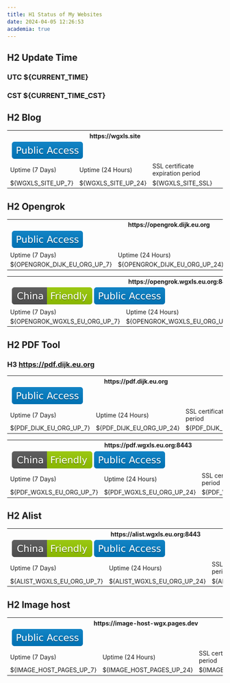```yaml
---
title: H1 Status of My Websites 
date: 2024-04-05 12:26:53
academia: true
---
```


## H2 Update Time

### UTC ${CURRENT_TIME}

### CST ${CURRENT_TIME_CST}

## H2 Blog

<table>
  <tr>
    <th colspan="3"> https://wgxls.site </th>
  </tr>
  <tr>
    <td colspan="3">
    <img src="/img/${STATUS_WGXLS_SITE}" alt="">
    <img src="/img/Public-Access-blue.svg" alt=""> 
    </td>
  </tr>
  <tr>
    <td> Uptime (7 Days) </td>
    <td> Uptime (24 Hours) </td>
    <td> SSL certificate expiration period </td>
  </tr>
  <tr>
    <td> ${WGXLS_SITE_UP_7} </td>
    <td> ${WGXLS_SITE_UP_24} </td>
    <td> ${WGXLS_SITE_SSL} </td>
  </tr>
</table>

## H2 Opengrok


<table>
    <tr>
        <th colspan="3"> https://opengrok.dijk.eu.org </th>
    </tr>
    <tr>
        <td colspan="3">
        <img src="/img/${STATUS_OPENGROK_DIJK_EU_ORG}" alt="">
        <img src="/img/Public-Access-blue.svg" alt=""> 
        </td>
    </tr>
    <tr>
        <td> Uptime (7 Days) </td>
        <td> Uptime (24 Hours) </td>
        <td> SSL certificate expiration period </td>
    </tr>
    <tr>
        <td> ${OPENGROK_DIJK_EU_ORG_UP_7} </td>
        <td> ${OPENGROK_DIJK_EU_ORG_UP_24} </td>
        <td> ${OPENGROK_DIJK_EU_ORG_SSL} </td>
    </tr>
</table>

<table>
    <tr>
        <th colspan="3"> https://opengrok.wgxls.eu.org:8443 </th>
    </tr>
    <tr>
        <td colspan="3">
        <img src="/img/${STATUS_OPENGROK_WGXLS_EU_ORG}" alt="">
        <img src="/img/China-Friendly-green.svg" alt=""> 
        <img src="/img/Public-Access-blue.svg" alt=""> 
        </td>
    </tr>
    <tr>
        <td> Uptime (7 Days) </td>
        <td> Uptime (24 Hours) </td>
        <td> SSL certificate expiration period </td>
    </tr>
    <tr>
        <td> ${OPENGROK_WGXLS_EU_ORG_UP_7} </td>
        <td> ${OPENGROK_WGXLS_EU_ORG_UP_24} </td>
        <td> ${OPENGROK_WGXLS_EU_ORG_SSL} </td>
    </tr>
</table>

## H2 PDF Tool

### H3 https://pdf.dijk.eu.org 

<table>
    <tr>
        <th colspan="3"> https://pdf.dijk.eu.org </th>
    </tr>
    <tr>
        <td colspan="3">
        <img src="/img/${STATUS_PDF_DIJK_EU_ORG}" alt="">
        <img src="/img/Public-Access-blue.svg" alt=""> 
        </td>
    </tr>
    <tr>
        <td> Uptime (7 Days) </td>
        <td> Uptime (24 Hours) </td>
        <td> SSL certificate expiration period </td>
    </tr>
    <tr>
        <td> ${PDF_DIJK_EU_ORG_UP_7} </td>
        <td> ${PDF_DIJK_EU_ORG_UP_24} </td>
        <td> ${PDF_DIJK_EU_ORG_SSL} </td>
    </tr>
</table>

<table>
    <tr>
        <th colspan="3"> https://pdf.wgxls.eu.org:8443 </th>
    </tr>
    <tr>
        <td colspan="3">
        <img src="/img/${STATUS_PDF_WGXLS_EU_ORG}" alt="">
        <img src="/img/China-Friendly-green.svg" alt=""> 
        <img src="/img/Public-Access-blue.svg" alt=""> 
        </td>
    </tr>
    <tr>
        <td> Uptime (7 Days) </td>
        <td> Uptime (24 Hours) </td>
        <td> SSL certificate expiration period </td>
    </tr>
    <tr>
        <td> ${PDF_WGXLS_EU_ORG_UP_7} </td>
        <td> ${PDF_WGXLS_EU_ORG_UP_24} </td>
        <td> ${PDF_WGXLS_EU_ORG_SSL} </td>
    </tr>
</table>

## H2 Alist

<table>
    <tr>
        <th colspan="3"> https://alist.wgxls.eu.org:8443 </th>
    </tr>
    <tr>
        <td colspan="3">
        <img src="/img/${STATUS_ALIST_WGXLS_EU_ORG}" alt="">
        <img src="/img/China-Friendly-green.svg" alt=""> 
        <img src="/img/Public-Access-blue.svg" alt=""> 
        </td>
    </tr>
    <tr>
        <td> Uptime (7 Days) </td>
        <td> Uptime (24 Hours) </td>
        <td> SSL certificate expiration period </td>
    </tr>
    <tr>
        <td> ${ALIST_WGXLS_EU_ORG_UP_7} </td>
        <td> ${ALIST_WGXLS_EU_ORG_UP_24} </td>
        <td> ${ALIST_WGXLS_EU_ORG_SSL} </td>
    </tr>
</table>

## H2 Image host

<table>
    <tr>
        <th colspan="3"> https://image-host-wgx.pages.dev </th>
    </tr>
    <tr>
        <td colspan="3">
        <img src="/img/${STATUS_IMAGE_HOST_PAGES}" alt="">
        <img src="/img/Public-Access-blue.svg" alt=""> 
        </td>
    </tr>
    <tr>
        <td> Uptime (7 Days) </td>
        <td> Uptime (24 Hours) </td>
        <td> SSL certificate expiration period </td>
    </tr>
    <tr>
        <td> ${IMAGE_HOST_PAGES_UP_7} </td>
        <td> ${IMAGE_HOST_PAGES_UP_24} </td>
        <td> ${IMAGE_HOST_PAGES_SSL} </td>
    </tr>
</table>